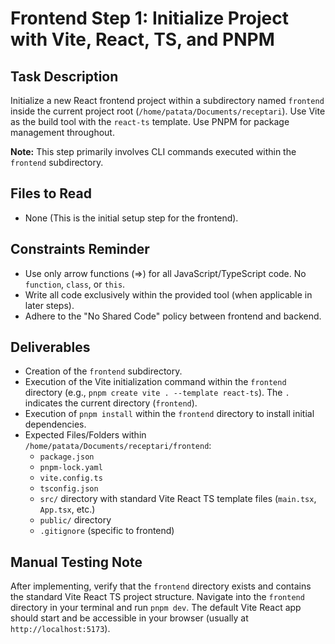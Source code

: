 # Frontend Step 1: Initialize Project with Vite, React, TS, and PNPM

## Task Description
Initialize a new React frontend project within a subdirectory named `frontend` inside the current project root (`/home/patata/Documents/receptari`). Use Vite as the build tool with the `react-ts` template. Use PNPM for package management throughout.

**Note:** This step primarily involves CLI commands executed within the `frontend` subdirectory.

## Files to Read
*   None (This is the initial setup step for the frontend).

## Constraints Reminder
*   Use only arrow functions (=>) for all JavaScript/TypeScript code. No `function`, `class`, or `this`.
*   Write all code exclusively within the provided tool (when applicable in later steps).
*   Adhere to the "No Shared Code" policy between frontend and backend.

## Deliverables
*   Creation of the `frontend` subdirectory.
*   Execution of the Vite initialization command within the `frontend` directory (e.g., `pnpm create vite . --template react-ts`). The `.` indicates the current directory (`frontend`).
*   Execution of `pnpm install` within the `frontend` directory to install initial dependencies.
*   Expected Files/Folders within `/home/patata/Documents/receptari/frontend`:
    *   `package.json`
    *   `pnpm-lock.yaml`
    *   `vite.config.ts`
    *   `tsconfig.json`
    *   `src/` directory with standard Vite React TS template files (`main.tsx`, `App.tsx`, etc.)
    *   `public/` directory
    *   `.gitignore` (specific to frontend)

## Manual Testing Note
After implementing, verify that the `frontend` directory exists and contains the standard Vite React TS project structure. Navigate into the `frontend` directory in your terminal and run `pnpm dev`. The default Vite React app should start and be accessible in your browser (usually at `http://localhost:5173`).